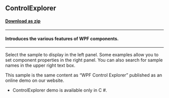## ControlExplorer
#### [Download as zip](https://downgit.github.io/#/home?url=https://github.com/GrapeCity/ComponentOne-WPF-Samples/tree/master/\NET_4.5.2\General\CS\ControlExplorer)
____
#### Introduces the various features of WPF components.
____
Select the sample to display in the left panel. Some examples allow you to set component properties in the right panel. You can also search for sample names in the upper right text box.

This sample is the same content as “WPF Control Explorer” published as an online demo on our website.


* ControlExplorer demo is available only in C #.
